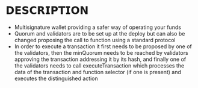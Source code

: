 # 𝗗𝗘𝗦𝗖𝗥𝗜𝗣𝗧𝗜𝗢𝗡
- Multisignature wallet providing a safer way of operating your funds
- Quorum and validators are to be set up at the deploy but can also be changed proposing the call to function using a standard protocol
- In order to execute a transaction it first needs to be proposed by one of the validators, then the minQuorum needs to be reached by validators approving the transaction addressing it by its hash, and finally one of the validators needs to call executeTransaction which processes the data of the transaction and function selector (if one is present) and executes the distinguished action
